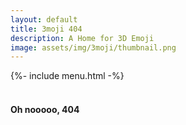 ```yaml
---
layout: default
title: 3moji 404
description: A Home for 3D Emoji
image: assets/img/3moji/thumbnail.png
---
```


{%- include menu.html -%}
<br>
<br>
<h4>Oh nooooo, 404</h4>